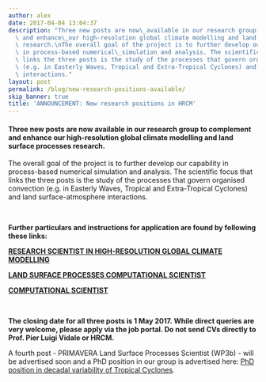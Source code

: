 ```yaml
---
author: alex
date: 2017-04-04 13:04:37
description: "Three new posts are now\_available in our research group to complement\
  \ and enhance\_our high-resolution global climate modelling and land surface processes\
  \ research.\nThe overall goal of the project is to further develop our capability\
  \ in process-based numerical\_simulation and analysis. The scientific focus that\
  \ links the three posts is the study of the processes that govern organised convection\
  \ (e.g. in Easterly Waves, Tropical and Extra-Tropical Cyclones) and land surface-atmosphere\
  \ interactions."
layout: post
permalink: /blog/new-research-positions-available/
skip_banner: true
title: 'ANNOUNCEMENT: New research positions in HRCM'
---
```


<h4><span>Three new posts are now available in our research group to complement and enhance our </span><strong>high-resolution global climate modelling</strong><span> and </span><strong>land surface processes</strong><span> research.</span></h4>
<p>The overall goal of the project is to further develop our capability in process-based numerical simulation and analysis. The scientific focus that links the three posts is the study of the processes that govern organised convection (e.g. in Easterly Waves, Tropical and Extra-Tropical Cyclones) and land surface-atmosphere interactions.</p>
<p> </p>
<p><strong>Further particulars and instructions for application are found by following these links:</strong></p>
<p><strong><a href="https://jobs.reading.ac.uk/displayjob.aspx?jobid=721">RESEARCH SCIENTIST IN HIGH-RESOLUTION GLOBAL CLIMATE MODELLING</a></strong></p>
<p><strong><a href="https://jobs.reading.ac.uk/displayjob.aspx?jobid=721"></a><a href="https://jobs.reading.ac.uk/displayjob.aspx?jobid=720">LAND SURFACE PROCESSES COMPUTATIONAL SCIENTIST</a></strong></p>
<p><strong><a href="https://jobs.reading.ac.uk/displayjob.aspx?jobid=720"></a><a href="https://jobs.reading.ac.uk/displayjob.aspx?jobid=726">COMPUTATIONAL SCIENTIST</a></strong></p>
<p> </p>
<p><strong>The closing date for all three posts is 1 May 2017. While direct queries are very welcome, please apply via the job portal. Do not send CVs directly to Prof. Pier Luigi Vidale or HRCM.</strong></p>
<p>A fourth post - PRIMAVERA Land Surface Processes Scientist (WP3b) - will be advertised soon and a PhD position in our group is advertised here: <a href="http://master.findaphd.com/search/ProjectDetails.aspx?PJID=59509">PhD position in decadal variability of Tropical Cyclones</a>.</p>
